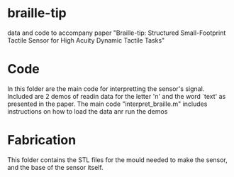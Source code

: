 # braille-tip
data and code to accompany paper "Braille-tip: Structured Small-Footprint Tactile Sensor for High Acuity Dynamic Tactile Tasks"

# Code
In this folder are the main code for interpretting the sensor's signal. Included are 2 demos of readin data for the letter 'n' and the word `text' as presented in the paper. The main code "interpret_braille.m" includes instructions on how to load the data anr run the demos

# Fabrication
This folder contains the STL files for the mould needed to make the sensor, and the base of the sensor itself.
